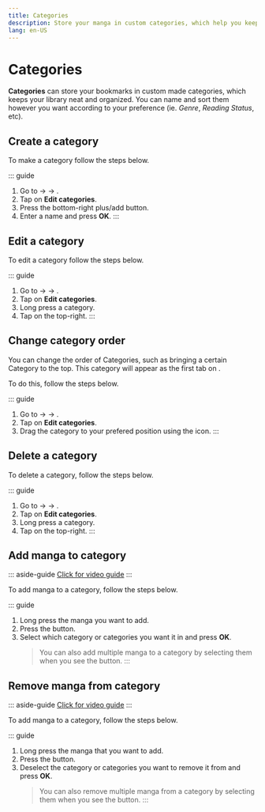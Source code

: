 ```yaml
---
title: Categories
description: Store your manga in custom categories, which help you keep your library neat and organized.
lang: en-US
---
```


# Categories

**Categories** can store your bookmarks in custom made categories, which keeps your library neat and organized. You can name and sort them however you want according to your preference (ie. _Genre_, _Reading Status_, etc).

## Create a category

To make a category follow the steps below.

::: guide
1. Go to <Navigation item="more"/> → <Navigation item="settings"/> → <Navigation item="library"/>.
1. Tap on **Edit categories**.
2. Press the bottom-right plus/add button.
3. Enter a name and press **OK**.
:::

## Edit a category

To edit a category follow the steps below.

::: guide
1. Go to <Navigation item="more"/> → <Navigation item="settings"/> → <Navigation item="library"/>.
1. Tap on **Edit categories**.
1. Long press a category.
1. Tap <Navigation item="edit"/> on the top-right.
:::

## Change category order

You can change the order of Categories, such as bringing a certain Category to the top. This category will appear as the first tab on <Navigation item="library"/>.

To do this, follow the steps below.

::: guide
1. Go to <Navigation item="more"/> → <Navigation item="settings"/> → <Navigation item="library"/>.
1. Tap on **Edit categories**.
1. Drag the category to your prefered position using the <Navigation item="reorder"/> icon.
:::

## Delete a category

To delete a category, follow the steps below.

::: guide
1. Go to <Navigation item="more"/> → <Navigation item="settings"/> → <Navigation item="library"/>.
2. Tap on **Edit categories**.
3. Long press a category.
4. Tap <Navigation item="delete"/> on the top-right.
:::

## Add manga to category

::: aside-guide
[<MaterialIcon icon-name="videocam"/> Click for video guide](/assets/media/video-guide-category-add-to.webm)
:::

To add manga to a category, follow the steps below.

::: guide
1. Long press the manga you want to add.
2. Press the <Navigation item="set_categories"/> button.
3. Select which category or categories you want it in and press **OK**.
	> You can also add multiple manga to a category by selecting them when you see the <Navigation item="set_categories"/> button.
:::

## Remove manga from category

::: aside-guide
[<MaterialIcon icon-name="videocam"/> Click for video guide](/assets/media/video-guide-category-remove-from.webm)
:::

To add manga to a category, follow the steps below.

::: guide
1. Long press the manga that you want to add. 
1. Press the <Navigation item="set_categories"/> button. 
1. Deselect the category or categories you want to remove it from and press **OK**.
	> You can also remove multiple manga from a category by selecting them when you see the <Navigation item="set_categories"/> button.
:::
